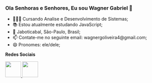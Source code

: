 
<link rel="stylesheet" href="https://cdn.jsdelivr.net/gh/devicons/devicon@v2.15.1/devicon.min.css">
          
### Ola Senhoras e Senhores, Eu sou Wagner Gabriel 👋

<ul>
  <li>👨🏽‍🎓 Cursando Analise e Desenvolvimento de Sistemas;</li>
  <li>📚 Estou atualmente estudando JavaScript;</li>
  <li>📍 Jaboticabal, São-Paulo, Brasil;</li>
  <li>📫 Contate-me no seguinte email: wagnergoliveira4@gmail.com;</li>
  <li>😄 Pronomes: ele/dele;</li>
</ul>

<span><strong>Redes Sociais</strong></span>
<div>
  <a href="https://www.linkedin.com/in/wagner-gabriel-oliveira-de-souza-0854a4228/">
    <img src="https://cdn.jsdelivr.net/gh/devicons/devicon/icons/linkedin/linkedin-original.svg" width="50"/>
  </a>
  <a href="https://instagram.com/_wagner.souza?igshid=YmJhNjkzNzY=">
    <img src="https://png.pngtree.com/png-vector/20221018/ourmid/pngtree-instagram-social-platform-icon-png-image_6315976.png" width="50"/>
  </a>
</div>


